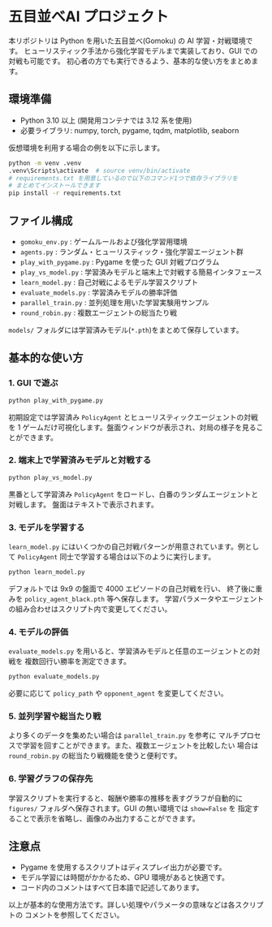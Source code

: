 # 五目並べAI プロジェクト

本リポジトリは Python を用いた五目並べ(Gomoku) の AI 学習・対戦環境です。
ヒューリスティック手法から強化学習モデルまで実装しており、GUI での対戦も可能です。
初心者の方でも実行できるよう、基本的な使い方をまとめます。

## 環境準備

- Python 3.10 以上 (開発用コンテナでは 3.12 系を使用)
- 必要ライブラリ: numpy, torch, pygame, tqdm, matplotlib, seaborn

仮想環境を利用する場合の例を以下に示します。
```bash
python -m venv .venv
.venv\Scripts\activate  # source venv/bin/activate
# requirements.txt を用意しているので以下のコマンド1つで依存ライブラリを
# まとめてインストールできます
pip install -r requirements.txt
```

## ファイル構成

- `gomoku_env.py` : ゲームルールおよび強化学習用環境
- `agents.py` : ランダム・ヒューリスティック・強化学習エージェント群
- `play_with_pygame.py` : Pygame を使った GUI 対戦プログラム
- `play_vs_model.py` : 学習済みモデルと端末上で対戦する簡易インタフェース
- `learn_model.py` : 自己対戦によるモデル学習スクリプト
- `evaluate_models.py` : 学習済みモデルの勝率評価
- `parallel_train.py` : 並列処理を用いた学習実験用サンプル
- `round_robin.py` : 複数エージェントの総当たり戦

`models/` フォルダには学習済みモデル(`*.pth`)をまとめて保存しています。

## 基本的な使い方

### 1. GUI で遊ぶ

```bash
python play_with_pygame.py
```

初期設定では学習済み `PolicyAgent` とヒューリスティックエージェントの対戦を
1 ゲームだけ可視化します。盤面ウィンドウが表示され、対局の様子を見ることができます。

### 2. 端末上で学習済みモデルと対戦する

```bash
python play_vs_model.py
```

黒番として学習済み `PolicyAgent` をロードし、白番のランダムエージェントと対戦します。
盤面はテキストで表示されます。

### 3. モデルを学習する

`learn_model.py` にはいくつかの自己対戦パターンが用意されています。例として
`PolicyAgent` 同士で学習する場合は以下のように実行します。

```bash
python learn_model.py
```

デフォルトでは 9x9 の盤面で 4000 エピソードの自己対戦を行い、
終了後に重みを `policy_agent_black.pth` 等へ保存します。
学習パラメータやエージェントの組み合わせはスクリプト内で変更してください。

### 4. モデルの評価

`evaluate_models.py` を用いると、学習済みモデルと任意のエージェントとの対戦を
複数回行い勝率を測定できます。

```bash
python evaluate_models.py
```

必要に応じて `policy_path` や `opponent_agent` を変更してください。

### 5. 並列学習や総当たり戦

より多くのデータを集めたい場合は `parallel_train.py` を参考に
マルチプロセスで学習を回すことができます。また、複数エージェントを比較したい
場合は `round_robin.py` の総当たり戦機能を使うと便利です。

### 6. 学習グラフの保存先

学習スクリプトを実行すると、報酬や勝率の推移を表すグラフが自動的に
`figures/` フォルダへ保存されます。GUI の無い環境では `show=False` を
指定することで表示を省略し、画像のみ出力することができます。

## 注意点

- Pygame を使用するスクリプトはディスプレイ出力が必要です。
- モデル学習には時間がかかるため、GPU 環境があると快適です。
- コード内のコメントはすべて日本語で記述してあります。

以上が基本的な使用方法です。詳しい処理やパラメータの意味などは各スクリプトの
コメントを参照してください。

